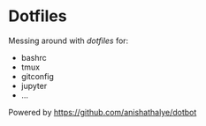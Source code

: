 # Dotfiles
Messing around with *dotfiles* for: 

- bashrc
- tmux
- gitconfig
- jupyter
- ...

Powered by https://github.com/anishathalye/dotbot
